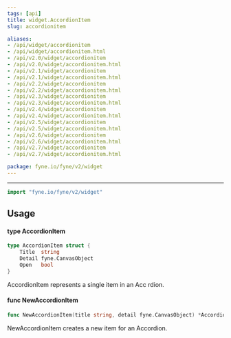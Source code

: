 ```yaml
---
tags: [api]
title: widget.AccordionItem
slug: accordionitem

aliases:
- /api/widget/accordionitem
- /api/widget/accordionitem.html
- /api/v2.0/widget/accordionitem
- /api/v2.0/widget/accordionitem.html
- /api/v2.1/widget/accordionitem
- /api/v2.1/widget/accordionitem.html
- /api/v2.2/widget/accordionitem
- /api/v2.2/widget/accordionitem.html
- /api/v2.3/widget/accordionitem
- /api/v2.3/widget/accordionitem.html
- /api/v2.4/widget/accordionitem
- /api/v2.4/widget/accordionitem.html
- /api/v2.5/widget/accordionitem
- /api/v2.5/widget/accordionitem.html
- /api/v2.6/widget/accordionitem
- /api/v2.6/widget/accordionitem.html
- /api/v2.7/widget/accordionitem
- /api/v2.7/widget/accordionitem.html

package: fyne.io/fyne/v2/widget
---
```



---
```go
import "fyne.io/fyne/v2/widget"
```

## Usage

#### type AccordionItem

```go
type AccordionItem struct {
	Title  string
	Detail fyne.CanvasObject
	Open   bool
}
```

AccordionItem represents a single item in an Acc rdion.

#### func  NewAccordionItem

```go
func NewAccordionItem(title string, detail fyne.CanvasObject) *AccordionItem
```
NewAccordionItem creates a new item for an Accordion.

